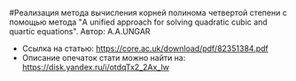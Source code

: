 #Реализация метода вычисления корней полинома четвертой степени с помощью метода "A unified approach for solving quadratic cubic and quartic equations". Автор: A.A.UNGAR

- Ссылка на статью: https://core.ac.uk/download/pdf/82351384.pdf
- Описание опечаток стати можно найти на: https://disk.yandex.ru/i/otdqTx2_2Ax_lw
